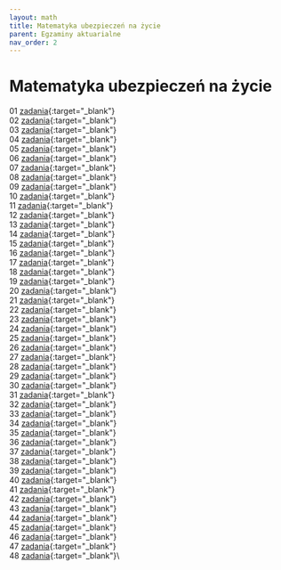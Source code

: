 ```yaml
---
layout: math
title: Matematyka ubezpieczeń na życie
parent: Egzaminy aktuarialne
nav_order: 2
---
```


# Matematyka ubezpieczeń na życie

01 [zadania](pdfs_zycie/zadania/egz_01_dn_05_10_1996.pdf){:target="_blank"}\
02 [zadania](pdfs_zycie/zadania/egz_02_dn_26_10_1996.pdf){:target="_blank"}\
03 [zadania](pdfs_zycie/zadania/egz_03_dn_16_11_1996.pdf){:target="_blank"}\
04 [zadania](pdfs_zycie/zadania/egz_04_dn_07_12_1996.pdf){:target="_blank"}\
05 [zadania](pdfs_zycie/zadania/egz_05_dn_18_01_1997.pdf){:target="_blank"}\
06 [zadania](pdfs_zycie/zadania/egz_06_dn_05_04_1997.pdf){:target="_blank"}\
07 [zadania](pdfs_zycie/zadania/egz_07_dn_21_06_1997.pdf){:target="_blank"}\
08 [zadania](pdfs_zycie/zadania/egz_08_dn_24_11_1997.pdf){:target="_blank"}\
09 [zadania](pdfs_zycie/zadania/egz_09_dn_28_02_1998.pdf){:target="_blank"}\
10 [zadania](pdfs_zycie/zadania/egz_10_dn_30_05_1998.pdf){:target="_blank"}\
11 [zadania](pdfs_zycie/zadania/egz_11_dn_03_10_1998.pdf){:target="_blank"}\
12 [zadania](pdfs_zycie/zadania/egz_12_dn_05_12_1998.pdf){:target="_blank"}\
13 [zadania](pdfs_zycie/zadania/egz_13_dn_27_03_1999.pdf){:target="_blank"}\
14 [zadania](pdfs_zycie/zadania/egz_14_dn_19_06_1999.pdf){:target="_blank"}\
15 [zadania](pdfs_zycie/zadania/egz_15_dn_23_10_1999.pdf){:target="_blank"}\
16 [zadania](pdfs_zycie/zadania/egz_16_dn_15_01_2000.pdf){:target="_blank"}\
17 [zadania](pdfs_zycie/zadania/egz_17_dn_08_04_2000.pdf){:target="_blank"}\
18 [zadania](pdfs_zycie/zadania/egz_18_dn_17_06_2000.pdf){:target="_blank"}\
19 [zadania](pdfs_zycie/zadania/egz_19_dn_14_10_2000.pdf){:target="_blank"}\
20 [zadania](pdfs_zycie/zadania/egz_20_dn_09_12_2000.pdf){:target="_blank"}\
21 [zadania](pdfs_zycie/zadania/egz_21_dn_24_03_2001.pdf){:target="_blank"}\
22 [zadania](pdfs_zycie/zadania/egz_22_dn_02_06_2001.pdf){:target="_blank"}\
23 [zadania](pdfs_zycie/zadania/egz_23_dn_13_10_2001.pdf){:target="_blank"}\
24 [zadania](pdfs_zycie/zadania/egz_24_dn_12_01_2002.pdf){:target="_blank"}\
25 [zadania](pdfs_zycie/zadania/egz_25_dn_13_04_2002.pdf){:target="_blank"}\
26 [zadania](pdfs_zycie/zadania/egz_26_dn_15_06_2002.pdf){:target="_blank"}\
27 [zadania](pdfs_zycie/zadania/egz_27_dn_12_10_2002.pdf){:target="_blank"}\
28 [zadania](pdfs_zycie/zadania/egz_28_dn_25_01_2003.pdf){:target="_blank"}\
29 [zadania](pdfs_zycie/zadania/egz_29_dn_17_05_2003.pdf){:target="_blank"}\
30 [zadania](pdfs_zycie/zadania/egz_30_dn_11_10_2003.pdf){:target="_blank"}\
31 [zadania](pdfs_zycie/zadania/egz_31_dn_06_12_2003.pdf){:target="_blank"}\
32 [zadania](pdfs_zycie/zadania/egz_32_dn_07_06_2004.pdf){:target="_blank"}\
33 [zadania](pdfs_zycie/zadania/egz_33_dn_11_10_2004.pdf){:target="_blank"}\
34 [zadania](pdfs_zycie/zadania/egz_34_dn_17_01_2005.pdf){:target="_blank"}\
35 [zadania](pdfs_zycie/zadania/egz_35_dn_16_05_2005.pdf){:target="_blank"}\
36 [zadania](pdfs_zycie/zadania/egz_36_dn_10_10_2005.pdf){:target="_blank"}\
37 [zadania](pdfs_zycie/zadania/egz_37_dn_05_12_2005.pdf){:target="_blank"}\
38 [zadania](pdfs_zycie/zadania/egz_38_dn_20_03_2006.pdf){:target="_blank"}\
39 [zadania](pdfs_zycie/zadania/egz_39_dn_05_06_2006.pdf){:target="_blank"}\
40 [zadania](pdfs_zycie/zadania/egz_40_dn_09_10_2006.pdf){:target="_blank"}\
41 [zadania](pdfs_zycie/zadania/egz_41_dn_08_01_2007.pdf){:target="_blank"}\
42 [zadania](pdfs_zycie/zadania/egz_42_dn_14_05_2007.pdf){:target="_blank"}\
43 [zadania](pdfs_zycie/zadania/egz_43_dn_08_10_2007.pdf){:target="_blank"}\
44 [zadania](pdfs_zycie/zadania/egz_44_dn_03_12_2007.pdf){:target="_blank"}\
45 [zadania](pdfs_zycie/zadania/egz_45_dn_17_03_2008.pdf){:target="_blank"}\
46 [zadania](pdfs_zycie/zadania/egz_46_dn_02_06_2008.pdf){:target="_blank"}\
47 [zadania](pdfs_zycie/zadania/egz_47_dn_06_10_2008.pdf){:target="_blank"}\
48 [zadania](pdfs_zycie/zadania/egz_48_dn_15_12_2008.pdf){:target="_blank"}\
